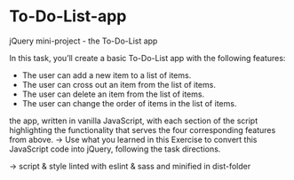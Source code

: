 # To-Do-List-app
 jQuery mini-project - the To-Do-List app
 
 In this task, you’ll create a basic To-Do-List app with the following features:
 
- The user can add a new item to a list of items.
- The user can cross out an item from the list of items.
- The user can delete an item from the list of items.
- The user can change the order of items in the list of items.

the app, written in vanilla JavaScript, with each section of the script highlighting the functionality that serves the four corresponding features from above.
-> Use what you learned in this Exercise to convert this JavaScript code into jQuery, following the task directions.

-> script & style linted with eslint & sass and minified in dist-folder
